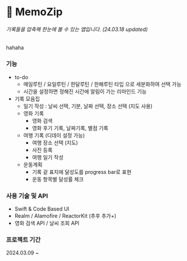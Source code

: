 # 📝 MemoZip
###### _기록들을 압축해 한눈에 볼 수 있는 앱입니다._   (24.03.18 updated)

hahaha

### 기능
- to-do
  - 매일루틴 / 요일루틴 / 한달루틴 / 한해루틴 타입 으로 세분화하여 선택 가능
  - 시간을 설정하면 정해진 시간에 알림이 가는 리마인드 기능 
- 기록 모음집 
  - 일기 작성 : 날씨 선택, 기분, 날짜 선택, 장소 선택 (지도 사용)
  - 영화 기록
    - 영화 검색
    - 영화 후기 기록, 날짜기록, 별점 기록
  - 여행 기록 (디데이 설정 가능)
    - 여행 장소 선택 (지도)
    - 사진 등록
    - 여행 일기 작성
  - 운동계획 
    - 기록 겉 표지에 달성도를 progress bar로 표현
    - 운동 항목별 달성률 체크

### 사용 기술 및 API
- Swift & Code Based UI
- Realm / Alamofire / ReactorKit (추후 추가+)
- 영화 검색 API / 날씨 조회 API


### 프로젝트 기간
2024.03.09 ~
